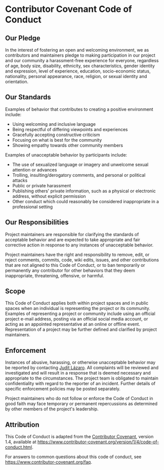 Contributor Covenant Code of Conduct
====================================

Our Pledge
----------

In the interest of fostering an open and welcoming environment,
we as contributors and maintainers pledge to making participation
in our project and our community a harassment-free experience
for everyone, regardless of age, body size, disability, ethnicity,
sex characteristics, gender identity and expression, level of
experience, education, socio-economic status, nationality, personal
appearance, race, religion, or sexual identity and orientation.

Our Standards
-------------

Examples of behavior that contributes to creating a positive
environment include:

* Using welcoming and inclusive language
* Being respectful of differing viewpoints and experiences
* Gracefully accepting constructive criticism
* Focusing on what is best for the community
* Showing empathy towards other community members

Examples of unacceptable behavior by participants include:

* The use of sexualized language or imagery and unwelcome
  sexual attention or advances
* Trolling, insulting/derogatory comments, and personal or
  political attacks
* Public or private harassment
* Publishing others' private information, such as a physical
  or electronic address, without explicit permission
* Other conduct which could reasonably be considered
  inappropriate in a professional setting

Our Responsibilities
--------------------

Project maintainers are responsible for clarifying the standards
of acceptable behavior and are expected to take appropriate and fair
corrective action in response to any instances of unacceptable behavior.

Project maintainers have the right and responsibility to remove,
edit, or reject comments, commits, code, wiki edits, issues, and other
contributions that are not aligned to this Code of Conduct, or to ban
temporarily or permanently any contributor for other behaviors that
they deem inappropriate, threatening, offensive, or harmful.

Scope
-----

This Code of Conduct applies both within project spaces and in public
spaces when an individual is representing the project or its community.
Examples of representing a project or community include using an
official project e-mail address, posting via an official social media
account, or acting as an appointed representative at an online or
offline event. Representation of a project may be further defined and
clarified by project maintainers.

Enforcement
-----------

Instances of abusive, harassing, or otherwise unacceptable behavior
may be reported by contacting [Judit Lázaro][email]. All complaints
will be reviewed and investigated and will result in a response that
is deemed necessary and appropriate to the circumstances. The project
team is obligated to maintain confidentiality with regard to the
reporter of an incident. Further details of specific enforcement
policies may be posted separately.

Project maintainers who do not follow or enforce the Code of Conduct
in good faith may face temporary or permanent repercussions as
determined by other members of the project's leadership.

Attribution
-----------

This Code of Conduct is adapted from the [Contributor Covenant][site],
version 1.4, available at
<https://www.contributor-covenant.org/version/1/4/code-of-conduct.html>.

For answers to common questions about this code of conduct, see
<https://www.contributor-covenant.org/faq>.

<!-- Link labels -->

[email]: mailto:j.lazaromoyano7@gmail.com
[site]: https://www.contributor-covenant.org
